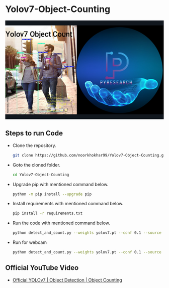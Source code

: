 # Yolov7-Object-Counting

![](./showcase.png)

## Steps to run Code

- Clone the repository.

  ```sh
  git clone https://github.com/noorkhokhar99/Yolov7-Object-Counting.git
  ```

- Goto the cloned folder.

  ```sh
  cd Yolov7-Object-Counting
  ```

- Upgrade pip with mentioned command below.

  ```sh
  python -m pip install --upgrade pip
  ```

- Install requirements with mentioned command below.

  ```sh
  pip install -r requirements.txt
  ```

- Run the code with mentioned command below.

  ```sh
  python detect_and_count.py --weights yolov7.pt --conf 0.1 --source 2.jpeg
  ```

- Run for webcam

  ```sh
  python detect_and_count.py --weights yolov7.pt --conf 0.1 --source 0
  ```

## Official YouTube Video

- [Official YOLOv7 | Object Detection | Object Counting](https://youtu.be/i6KBg9pURGw)
